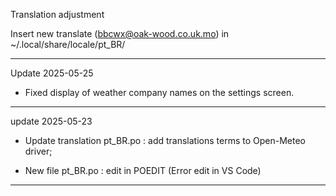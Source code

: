 Translation adjustment

Insert new translate (bbcwx@oak-wood.co.uk.mo) in ~/.local/share/locale/pt_BR/

--------------------------------------------------------------------------------

Update 2025-05-25

* Fixed display of weather company names on the settings screen.

--------------------------------------------------------------------------------

update 2025-05-23

* Update translation pt_BR.po : add translations terms to Open-Meteo driver;

* New file pt_BR.po : edit in POEDIT (Error edit in VS Code)

--------------------------------------------------------------------------------
